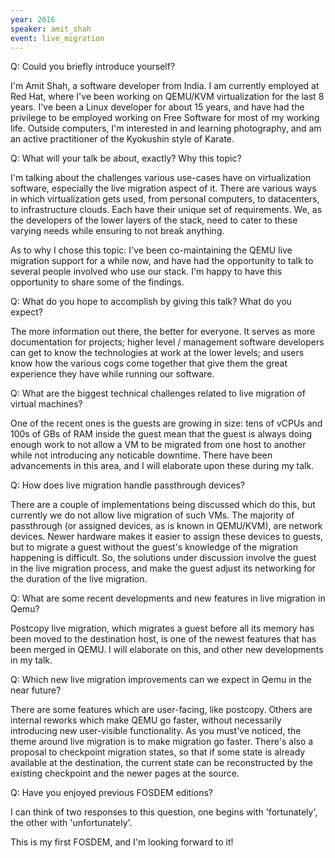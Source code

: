 ```yaml
---
year: 2016
speaker: amit_shah 
event: live_migration
---
```


Q: Could you briefly introduce yourself? 

I'm Amit Shah, a software developer from India.  I am currently employed at Red Hat, where I've been working on QEMU/KVM virtualization for the last 8 years.  I've been a Linux developer for about 15 years, and have had the privilege to be employed working on Free Software for most of my working life.  Outside computers, I'm interested in and learning photography, and am an active practitioner of the Kyokushin style of Karate.

Q: What will your talk be about, exactly? Why this topic?

I'm talking about the challenges various use-cases have on virtualization software, especially the live migration aspect of it. There are various ways in which virtualization gets used, from personal computers, to datacenters, to infrastructure clouds.  Each have their unique set of requirements.  We, as the developers of the lower layers of the stack, need to cater to these varying needs while ensuring to not break anything.

As to why I chose this topic: I've been co-maintaining the QEMU live migration support for a while now, and have had the opportunity to talk to several people involved who use our stack.  I'm happy to have this opportunity to share some of the findings.

Q: What do you hope to accomplish by giving this talk? What do you expect?

The more information out there, the better for everyone.  It serves as more documentation for projects; higher level / management software developers can get to know the technologies at work at the lower levels; and users know how the various cogs come together that give them the great experience they have while running our software.

Q: What are the biggest technical challenges related to live migration of virtual machines?

One of the recent ones is the guests are growing in size: tens of vCPUs and 100s of GBs of RAM inside the guest mean that the guest is always doing enough work to not allow a VM to be migrated from one host to another while not introducing any noticable downtime.  There have been advancements in this area, and I will elaborate upon these during my talk.

Q: How does live migration handle passthrough devices?

There are a couple of implementations being discussed which do this, but currently we do not allow live migration of such VMs.  The majority of passthrough (or assigned devices, as is known in QEMU/KVM), are network devices.  Newer hardware makes it easier to assign these devices to guests, but to migrate a guest without the guest's knowledge of the migration happening is difficult.  So, the solutions under discussion involve the guest in the live migration process, and make the guest adjust its networking for the duration of the live migration.

Q: What are some recent developments and new features in live migration in Qemu?

Postcopy live migration, which migrates a guest before all its memory has been moved to the destination host, is one of the newest features that has been merged in QEMU.  I will elaborate on this, and other new developments in my talk.

Q: Which new live migration improvements can we expect in Qemu in the near future?

There are some features which are user-facing, like postcopy.  Others are internal reworks which make QEMU go faster, without necessarily introducing new user-visible functionality.  As you must've noticed, the theme around live migration is to make migration go faster. There's also a proposal to checkpoint migration states, so that if some state is already available at the destination, the current state can be reconstructed by the existing checkpoint and the newer pages at the source.

Q: Have you enjoyed previous FOSDEM editions?

I can think of two responses to this question, one begins with 'fortunately', the other with 'unfortunately'.

This is my first FOSDEM, and I'm looking forward to it!

